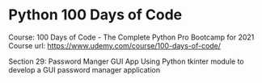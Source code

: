# Python 100 Days of Code

Course: 100 Days of Code - The Complete Python Pro Bootcamp for 2021
Course url: https://www.udemy.com/course/100-days-of-code/

Section 29: Password Manger GUI App
Using Python tkinter module to develop a GUI password manager application
